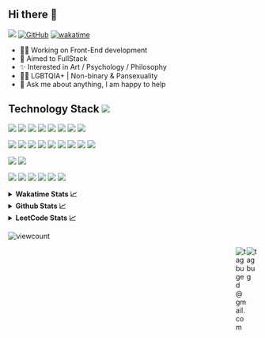 ## Hi there 👋

![](https://visitor-badge.laobi.icu/badge?page_id=tagbug.tagbug)
[![GitHub](https://img.shields.io/badge/dynamic/json?color=blue&label=Github&query=%24.data.totalSubs&url=https%3A%2F%2Fapi.spencerwoo.com%2Fsubstats%2F%3Fsource%3Dgithub%26queryKey%3Dtagbug)](https://github.com/tagbug) 
[![wakatime](https://wakatime.com/badge/user/d4a8dae0-e066-4754-bf48-2e6622838b84.svg)](https://wakatime.com/@d4a8dae0-e066-4754-bf48-2e6622838b84)

- 🧑‍💻 Working on Front-End development
- 🌱 Aimed to FullStack
- ✨ Interested in Art / Psychology / Philosophy
- 🏳️‍🌈 LGBTQIA+ | Non-binary & Pansexuality
- 💬 Ask me about anything, I am happy to help

## Technology Stack <img src="https://media.giphy.com/media/mGcNjsfWAjY5AEZNw6/giphy.gif" width="30">
<p>
<img src="https://img.shields.io/badge/C-00599C?style=flat-square&logo=c&logoColor=white"/>
<img src="https://img.shields.io/badge/java-%23ED8B00.svg?style=flat-square&logo=java&logoColor=white"/>
<img src="https://img.shields.io/badge/kotlin-%230095D5.svg?style=flat-square&logo=kotlin&logoColor=white"/>
<img src="https://img.shields.io/badge/-HTML5-E34F26?style=flat-square&logo=html5&logoColor=white"/>
<img src="https://img.shields.io/badge/-CSS3-1572B6?style=flat-square&logo=css3"/>
<img src="https://img.shields.io/badge/javascript-%23323330.svg?style=flat-square&logo=javascript&logoColor=%23F7DF1E"/>
<img src="https://img.shields.io/badge/typescript-%23007ACC.svg?style=flat-square&logo=typescript&logoColor=white"/>
<img src="https://img.shields.io/badge/go-%2300ADD8.svg?style=flat-square&logo=go&logoColor=white"/>  
</p>
<p>
<img src="https://img.shields.io/badge/spring-%236DB33F.svg?style=flat-square&logo=spring&logoColor=white"/>
<img src="https://img.shields.io/badge/react-%2320232a.svg?style=flat-square&logo=react&logoColor=%2361DAFB"/>
<img src="https://img.shields.io/badge/React_Router-CA4245?style=flat-square&logo=react-router&logoColor=white"/>
<img src="https://img.shields.io/badge/redux-%23593d88.svg?style=flat-square&logo=redux&logoColor=white"/>
<img src="https://img.shields.io/badge/node.js-6DA55F?style=flat-square&logo=node.js&logoColor=white"/>
<img src="https://img.shields.io/badge/-AntDesign-%230170FE?style=flat-square&logo=ant-design&logoColor=white"/>
<img src="https://img.shields.io/badge/threejs-black?style=flat-square&logo=three.js&logoColor=white"/>
<img src="https://img.shields.io/badge/Socket.io-black?style=flat-square&logo=socket.io&badgeColor=010101"/>
<img src="https://img.shields.io/badge/styled--components-DB7093?style=flat-square&logo=styled-components&logoColor=white"/>
</p>
<p>
<img src="https://img.shields.io/badge/mysql-%2300f.svg?style=flat-square&logo=mysql&logoColor=white"/>
<img src="https://img.shields.io/badge/MongoDB-%234ea94b.svg?style=flat-square&logo=mongodb&logoColor=white"/>
</p>
<p>
<img src="https://img.shields.io/badge/git-%23F05033.svg?style=flat-square&logo=git&logoColor=white"/>
<img src="https://img.shields.io/badge/github-%23121011.svg?style=flat-square&logo=github&logoColor=white"/>
<img src="https://img.shields.io/badge/Visual%20Studio%20Code-0078d7.svg?style=flat-square&logo=visual-studio-code&logoColor=white"/>
<img src="https://img.shields.io/badge/IntelliJIDEA-000000.svg?style=flat-square&logo=intellij-idea&logoColor=white"/>
<img src="https://img.shields.io/badge/GoLand-0f0f0f?&style=flat-square&logo=goland&logoColor=white"/>
<img src="https://img.shields.io/badge/Android%20Studio-3DDC84.svg?style=flat-square&logo=android-studio&logoColor=white"/>
</p>

<details>
  <summary><b>Wakatime Stats 📈</b></summary>
  <br>
  
  <!--START_SECTION:waka-->
**I'm an Early 🐤** 

```text
🌞 Morning                28 commits          ██░░░░░░░░░░░░░░░░░░░░░░░   06.91 % 
🌆 Daytime                184 commits         ███████████░░░░░░░░░░░░░░   45.43 % 
🌃 Evening                144 commits         █████████░░░░░░░░░░░░░░░░   35.56 % 
🌙 Night                  49 commits          ███░░░░░░░░░░░░░░░░░░░░░░   12.10 % 
```
📅 **I'm Most Productive on Thursday** 

```text
Monday                   50 commits          ███░░░░░░░░░░░░░░░░░░░░░░   12.35 % 
Tuesday                  61 commits          ████░░░░░░░░░░░░░░░░░░░░░   15.06 % 
Wednesday                72 commits          ████░░░░░░░░░░░░░░░░░░░░░   17.78 % 
Thursday                 83 commits          █████░░░░░░░░░░░░░░░░░░░░   20.49 % 
Friday                   83 commits          █████░░░░░░░░░░░░░░░░░░░░   20.49 % 
Saturday                 19 commits          █░░░░░░░░░░░░░░░░░░░░░░░░   04.69 % 
Sunday                   37 commits          ██░░░░░░░░░░░░░░░░░░░░░░░   09.14 % 
```


📊 **This Week I Spent My Time On** 

```text
💬 Programming Languages: 
SSH Config               9 mins              ███████████████████░░░░░░   75.98 % 
Python                   3 mins              ██████░░░░░░░░░░░░░░░░░░░   24.02 % 

🔥 Editors: 
VS Code                  12 mins             █████████████████████████   100.00 % 

💻 Operating System: 
Windows                  12 mins             █████████████████████████   100.00 % 
```

**I Mostly Code in TypeScript** 

```text
TypeScript               24 repos            ██████████████░░░░░░░░░░░   55.81 % 
JavaScript               8 repos             █████░░░░░░░░░░░░░░░░░░░░   18.60 % 
Java                     5 repos             ███░░░░░░░░░░░░░░░░░░░░░░   11.63 % 
Shell                    2 repos             █░░░░░░░░░░░░░░░░░░░░░░░░   04.65 % 
PowerShell               1 repo              █░░░░░░░░░░░░░░░░░░░░░░░░   02.33 % 
```



**Timeline**

![Lines of Code chart](https://raw.githubusercontent.com/tagbug/tagbug/master/assets/bar_graph.png)


 Last Updated on 12/06/2025 21:12:12 UTC
<!--END_SECTION:waka-->
</details>

<details>
  <summary><b>Github Stats 📈</b></summary>
  <br>
  <img src='https://github-profile-trophy.vercel.app/?username=tagbug'>
  <img src="https://github-readme-stats.vercel.app/api?username=tagbug&show_icons=true&theme=buefy">
  <img src="https://github-profile-summary-cards.vercel.app/api/cards/most-commit-language?username=tagbug&theme=github" height="180px">
</details>

<details>
  <summary><b>LeetCode Stats 📈</b></summary>
  <br>
  <a href='https://leetcode-cn.com/u/tagbug'><img src='https://leetcode.card.workers.dev/tagbug?theme=auto&font=baloo&extension=activity&site=cn'></a>
</details>

![viewcount](https://count.getloli.com/get/@tagbug?theme=rule34)

<a href="https://t.me/tagbug">
  <img align="right" alt="tagbug" width="22px" src="https://cdn.jsdelivr.net/npm/simple-icons@latest/icons/telegram.svg" />
</a>
<a href="mailto:tagbuged@gmail.com">
  <img align="right" alt="tagbuged@gmail.com" width="22px" src="https://cdn.jsdelivr.net/npm/simple-icons@latest/icons/maildotru.svg" />
</a>
